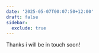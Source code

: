 ```yaml
---
date: '2025-05-07T00:07:50+12:00'
draft: false
sidebar:
  exclude: true
---
```


Thanks i will be in touch soon!